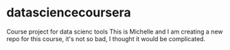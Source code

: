 # datasciencecoursera
Course project for data scienc tools
This is Michelle and I am creating a new repo for this course, it's not
so bad, I thought it would be complicated.
